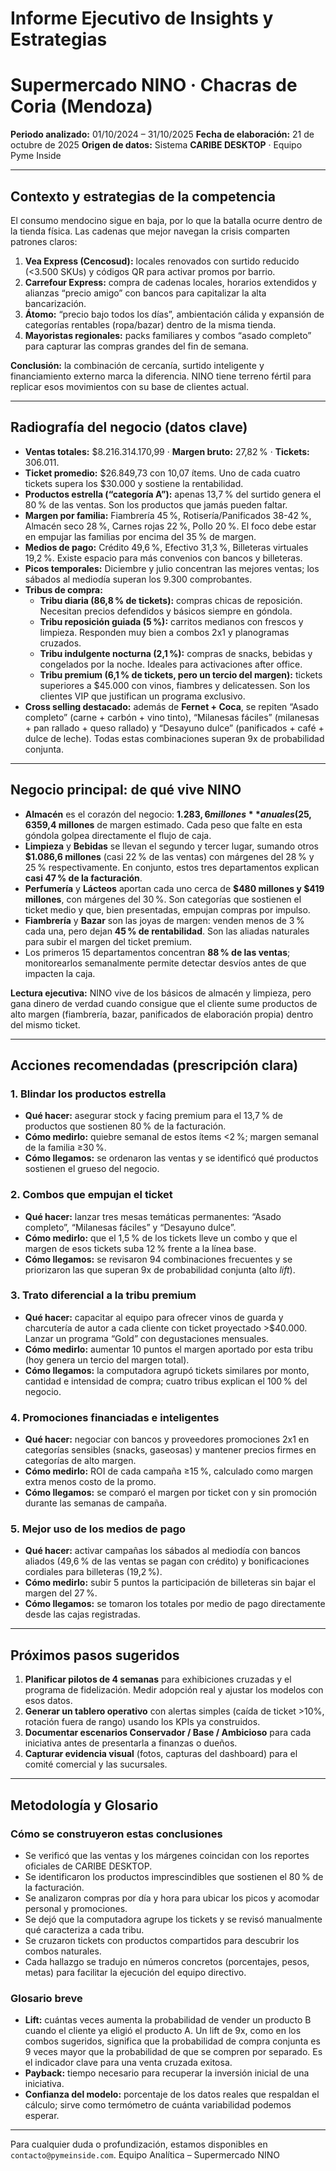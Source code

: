 # Informe Ejecutivo de Insights y Estrategias
# Supermercado NINO · Chacras de Coria (Mendoza)

**Periodo analizado:** 01/10/2024 – 31/10/2025
**Fecha de elaboración:** 21 de octubre de 2025
**Origen de datos:** Sistema **CARIBE DESKTOP** · Equipo Pyme Inside

---

## Contexto y estrategias de la competencia

El consumo mendocino sigue en baja, por lo que la batalla ocurre dentro de la tienda física. Las cadenas que mejor navegan la crisis comparten patrones claros:

1.  **Vea Express (Cencosud):** locales renovados con surtido reducido (<3.500 SKUs) y códigos QR para activar promos por barrio.
2.  **Carrefour Express:** compra de cadenas locales, horarios extendidos y alianzas “precio amigo” con bancos para capitalizar la alta bancarización.
3.  **Átomo:** “precio bajo todos los días”, ambientación cálida y expansión de categorías rentables (ropa/bazar) dentro de la misma tienda.
4.  **Mayoristas regionales:** packs familiares y combos “asado completo” para capturar las compras grandes del fin de semana.

**Conclusión:** la combinación de cercanía, surtido inteligente y financiamiento externo marca la diferencia. NINO tiene terreno fértil para replicar esos movimientos con su base de clientes actual.

---

## Radiografía del negocio (datos clave)

-   **Ventas totales:** $8.216.314.170,99 · **Margen bruto:** 27,82 % · **Tickets:** 306.011.
-   **Ticket promedio:** $26.849,73 con 10,07 ítems. Uno de cada cuatro tickets supera los $30.000 y sostiene la rentabilidad.
-   **Productos estrella (“categoría A”):** apenas 13,7 % del surtido genera el 80 % de las ventas. Son los productos que jamás pueden faltar.
-   **Margen por familia:** Fiambrería 45 %, Rotisería/Panificados 38-42 %, Almacén seco 28 %, Carnes rojas 22 %, Pollo 20 %. El foco debe estar en empujar las familias por encima del 35 % de margen.
-   **Medios de pago:** Crédito 49,6 %, Efectivo 31,3 %, Billeteras virtuales 19,2 %. Existe espacio para más convenios con bancos y billeteras.
-   **Picos temporales:** Diciembre y julio concentran las mejores ventas; los sábados al mediodía superan los 9.300 comprobantes.
-   **Tribus de compra:**
    -   **Tribu diaria (86,8 % de tickets):** compras chicas de reposición. Necesitan precios defendidos y básicos siempre en góndola.
    -   **Tribu reposición guiada (5 %):** carritos medianos con frescos y limpieza. Responden muy bien a combos 2x1 y planogramas cruzados.
    -   **Tribu indulgente nocturna (2,1 %):** compras de snacks, bebidas y congelados por la noche. Ideales para activaciones after office.
    -   **Tribu premium (6,1 % de tickets, pero un tercio del margen):** tickets superiores a $45.000 con vinos, fiambres y delicatessen. Son los clientes VIP que justifican un programa exclusivo.
-   **Cross selling destacado:** además de **Fernet + Coca**, se repiten “Asado completo” (carne + carbón + vino tinto), “Milanesas fáciles” (milanesas + pan rallado + queso rallado) y “Desayuno dulce” (panificados + café + dulce de leche). Todas estas combinaciones superan 9x de probabilidad conjunta.

---

## Negocio principal: de qué vive NINO

-   **Almacén** es el corazón del negocio: **$1.283,6 millones** anuales (25,6 % de las ventas) y **$359,4 millones** de margen estimado. Cada peso que falte en esta góndola golpea directamente el flujo de caja.
-   **Limpieza** y **Bebidas** se llevan el segundo y tercer lugar, sumando otros **$1.086,6 millones** (casi 22 % de las ventas) con márgenes del 28 % y 25 % respectivamente. En conjunto, estos tres departamentos explican **casi 47 % de la facturación**.
-   **Perfumería** y **Lácteos** aportan cada uno cerca de **$480 millones y $419 millones**, con márgenes del 30 %. Son categorías que sostienen el ticket medio y que, bien presentadas, empujan compras por impulso.
-   **Fiambrería** y **Bazar** son las joyas de margen: venden menos de 3 % cada una, pero dejan **45 % de rentabilidad**. Son las aliadas naturales para subir el margen del ticket premium.
-   Los primeros 15 departamentos concentran **88 % de las ventas**; monitorearlos semanalmente permite detectar desvíos antes de que impacten la caja.

**Lectura ejecutiva:** NINO vive de los básicos de almacén y limpieza, pero gana dinero de verdad cuando consigue que el cliente sume productos de alto margen (fiambrería, bazar, panificados de elaboración propia) dentro del mismo ticket.

---

## Acciones recomendadas (prescripción clara)

### 1. Blindar los productos estrella
-   **Qué hacer:** asegurar stock y facing premium para el 13,7 % de productos que sostienen 80 % de la facturación.
-   **Cómo medirlo:** quiebre semanal de estos ítems <2 %; margen semanal de la familia ≥30 %.
-   **Cómo llegamos:** se ordenaron las ventas y se identificó qué productos sostienen el grueso del negocio.

### 2. Combos que empujan el ticket
-   **Qué hacer:** lanzar tres mesas temáticas permanentes: “Asado completo”, “Milanesas fáciles” y “Desayuno dulce”.
-   **Cómo medirlo:** que el 1,5 % de los tickets lleve un combo y que el margen de esos tickets suba 12 % frente a la línea base.
-   **Cómo llegamos:** se revisaron 94 combinaciones frecuentes y se priorizaron las que superan 9x de probabilidad conjunta (alto *lift*).

### 3. Trato diferencial a la tribu premium
-   **Qué hacer:** capacitar al equipo para ofrecer vinos de guarda y charcutería de autor a cada cliente con ticket proyectado >$40.000. Lanzar un programa “Gold” con degustaciones mensuales.
-   **Cómo medirlo:** aumentar 10 puntos el margen aportado por esta tribu (hoy genera un tercio del margen total).
-   **Cómo llegamos:** la computadora agrupó tickets similares por monto, cantidad e intensidad de compra; cuatro tribus explican el 100 % del negocio.

### 4. Promociones financiadas e inteligentes
-   **Qué hacer:** negociar con bancos y proveedores promociones 2x1 en categorías sensibles (snacks, gaseosas) y mantener precios firmes en categorías de alto margen.
-   **Cómo medirlo:** ROI de cada campaña ≥15 %, calculado como margen extra menos costo de la promo.
-   **Cómo llegamos:** se comparó el margen por ticket con y sin promoción durante las semanas de campaña.

### 5. Mejor uso de los medios de pago
-   **Qué hacer:** activar campañas los sábados al mediodía con bancos aliados (49,6 % de las ventas se pagan con crédito) y bonificaciones cordiales para billeteras (19,2 %).
-   **Cómo medirlo:** subir 5 puntos la participación de billeteras sin bajar el margen del 27 %.
-   **Cómo llegamos:** se tomaron los totales por medio de pago directamente desde las cajas registradas.

---

## Próximos pasos sugeridos

1.  **Planificar pilotos de 4 semanas** para exhibiciones cruzadas y el programa de fidelización. Medir adopción real y ajustar los modelos con esos datos.
2.  **Generar un tablero operativo** con alertas simples (caída de ticket >10%, rotación fuera de rango) usando los KPIs ya construidos.
3.  **Documentar escenarios Conservador / Base / Ambicioso** para cada iniciativa antes de presentarla a finanzas o dueños.
4.  **Capturar evidencia visual** (fotos, capturas del dashboard) para el comité comercial y las sucursales.

---

## Metodología y Glosario

### Cómo se construyeron estas conclusiones
-   Se verificó que las ventas y los márgenes coincidan con los reportes oficiales de CARIBE DESKTOP.
-   Se identificaron los productos imprescindibles que sostienen el 80 % de la facturación.
-   Se analizaron compras por día y hora para ubicar los picos y acomodar personal y promociones.
-   Se dejó que la computadora agrupe los tickets y se revisó manualmente qué caracteriza a cada tribu.
-   Se cruzaron tickets con productos compartidos para descubrir los combos naturales.
-   Cada hallazgo se tradujo en números concretos (porcentajes, pesos, metas) para facilitar la ejecución del equipo directivo.

### Glosario breve
-   **Lift:** cuántas veces aumenta la probabilidad de vender un producto B cuando el cliente ya eligió el producto A. Un lift de 9x, como en los combos sugeridos, significa que la probabilidad de compra conjunta es 9 veces mayor que la probabilidad de que se compren por separado. Es el indicador clave para una venta cruzada exitosa.
-   **Payback:** tiempo necesario para recuperar la inversión inicial de una iniciativa.
-   **Confianza del modelo:** porcentaje de los datos reales que respaldan el cálculo; sirve como termómetro de cuánta variabilidad podemos esperar.

---

Para cualquier duda o profundización, estamos disponibles en `contacto@pymeinside.com`.
Equipo Analítica – Supermercado NINO